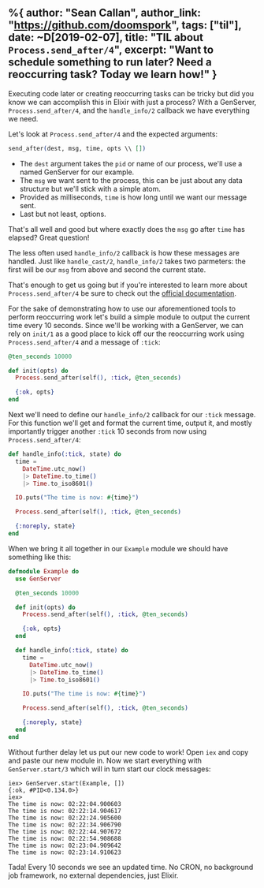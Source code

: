 %{
  author: "Sean Callan",
  author_link: "https://github.com/doomspork",
  tags: ["til"],
  date:  ~D[2019-02-07],
  title: "TIL about `Process.send_after/4`",
  excerpt: "Want to schedule something to run later? Need a reoccurring task? Today we learn how!"
}
---

Executing code later or creating reoccurring tasks can be tricky but did you know we can accomplish this in Elixir with just a process?
With a GenServer, `Process.send_after/4`, and the `handle_info/2` callback we have everything we need.

Let's look at `Process.send_after/4` and the expected arguments:

```elixir
send_after(dest, msg, time, opts \\ [])
```

- The `dest` argument takes the `pid` or name of our process, we'll use a named GenServer for our example.
- The `msg` we want sent to the process, this can be just about any data structure but we'll stick with a simple atom.
- Provided as milliseconds, `time` is how long until we want our message sent.
- Last but not least, options.

That's all well and good but where exactly does the `msg` go after `time` has elapsed?
Great question!

The less often used `handle_info/2` callback is how these messages are handled.
Just like `handle_cast/2`, `handle_info/2` takes two parmeters: the first will be our `msg` from above and second the current state.

That's enough to get us going but if you're interested to learn more about `Process.send_after/4` be sure to check out the [official documentation](https://hexdocs.pm/elixir/Process.html#send_after/4).

For the sake of demonstrating how to use our aforementioned tools to perform reoccurring work let's build a simple module to output the current time every 10 seconds.
Since we'll be working with a GenServer, we can rely on `init/1` as a good place to kick off our the reoccurring work using `Process.send_after/4` and a message of `:tick`:

```elixir
@ten_seconds 10000

def init(opts) do
  Process.send_after(self(), :tick, @ten_seconds)

  {:ok, opts}
end
```

Next we'll need to define our `handle_info/2` callback for our `:tick` message.
For this function we'll get and format the current time, output it, and mostly importantly trigger another `:tick` 10 seconds from now using `Process.send_after/4`:

```elixir
def handle_info(:tick, state) do
  time =
    DateTime.utc_now()
    |> DateTime.to_time()
    |> Time.to_iso8601()

  IO.puts("The time is now: #{time}")

  Process.send_after(self(), :tick, @ten_seconds)

  {:noreply, state}
end
```

When we bring it all together in our `Example` module we should have something like this:

```elixir
defmodule Example do
  use GenServer

  @ten_seconds 10000

  def init(opts) do
    Process.send_after(self(), :tick, @ten_seconds)

    {:ok, opts}
  end

  def handle_info(:tick, state) do
    time =
      DateTime.utc_now()
      |> DateTime.to_time()
      |> Time.to_iso8601()

    IO.puts("The time is now: #{time}")

    Process.send_after(self(), :tick, @ten_seconds)

    {:noreply, state}
  end
end
```

Without further delay let us put our new code to work!
Open `iex` and copy and paste our new module in.
Now we start everything with `GenServer.start/3` which will in turn start our clock messages:

```shell
iex> GenServer.start(Example, [])
{:ok, #PID<0.134.0>}
iex>
The time is now: 02:22:04.900603
The time is now: 02:22:14.904617
The time is now: 02:22:24.905600
The time is now: 02:22:34.906790
The time is now: 02:22:44.907672
The time is now: 02:22:54.908688
The time is now: 02:23:04.909642
The time is now: 02:23:14.910623
```

Tada!
Every 10 seconds we see an updated time.
No CRON, no background job framework, no external dependencies, just Elixir.
